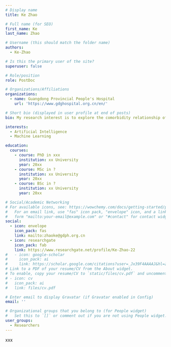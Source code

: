 ```yaml
---
# Display name
title: Ke Zhao

# Full name (for SEO)
first_name: Ke
last_name: Zhao

# Username (this should match the folder name)
authors:
  - Ke-Zhao

# Is this the primary user of the site?
superuser: false

# Role/position
role: PostDoc

# Organizations/Affiliations
organizations:
  - name: Guangdong Provincial People's Hospital
    url: 'https://www.gdghospital.org.cn/en/'

# Short bio (displayed in user profile at end of posts)
bio: My research interest is to explore the comorbidity relationship of diseases based on complex networks and to find new combination markers, and has constructed multiple biomarker databases and prediction models.

interests:
  - Artificial Intelligence
  - Machine Learning

education:
  courses:
    - course: PhD in xxx
      institution: xx University
      year: 20xx
    - course: MSc in ?
      institution: xx University
      year: 20xx
    - course: BSc in ?
      institution: xx University
      year: 20xx

# Social/Academic Networking
# For available icons, see: https://wowchemy.com/docs/getting-started/page-builder/#icons
#   For an email link, use "fas" icon pack, "envelope" icon, and a link in the
#   form "mailto:your-email@example.com" or "#contact" for contact widget.
social:
  - icon: envelope
    icon_pack: fas
    link: mailto:zhaoke@gdph.org.cn
  - icon: researchgate
    icon_pack: fab
    link: https://www.researchgate.net/profile/Ke-Zhao-22
#   - icon: google-scholar
#     icon_pack: ai
#     link: https://scholar.google.com/citations?user=_Jx39F4AAAAJ&hl=zh-CN&oi=sra
# Link to a PDF of your resume/CV from the About widget.
# To enable, copy your resume/CV to `static/files/cv.pdf` and uncomment the lines below.
# - icon: cv
#   icon_pack: ai
#   link: files/cv.pdf

# Enter email to display Gravatar (if Gravatar enabled in Config)
email: ''

# Organizational groups that you belong to (for People widget)
#   Set this to `[]` or comment out if you are not using People widget.
user_groups:
  - Researchers
---
```


xxx